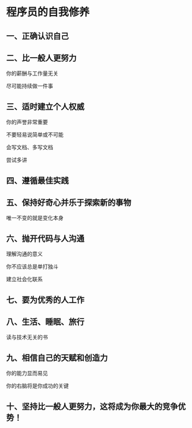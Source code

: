 # 程序员的自我修养
## 一、正确认识自己

## 二、比一般人更努力

  你的薪酬与工作量无关

  尽可能持续做一件事

## 三、适时建立个人权威

  你的声誉非常重要

  不要轻易说简单或不可能

  会写文档、多写文档

  尝试多讲

## 四、遵循最佳实践

## 五、保持好奇心并乐于探索新的事物

  唯一不变的就是变化本身

## 六、抛开代码与人沟通

  理解沟通的意义

  你不应该总是单打独斗

  建立社会化联系

## 七、要为优秀的人工作

## 八、生活、睡眠、旅行

  读与技术无关的书

## 九、相信自己的天赋和创造力

  你的能力显而易见

  你的右脑将是你成功的关键

## 十、坚持比一般人更努力，这将成为你最大的竞争优势！